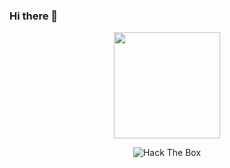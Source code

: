 ### Hi there 👋

<p align="center">
<img src="https://media.giphy.com/media/MeJgB3yMMwIaHmKD4z/giphy.gif" width="170px">
</p>



<p align="center">
<img src="http://www.hackthebox.eu/badge/image/454091" alt="Hack The Box">

</p>
